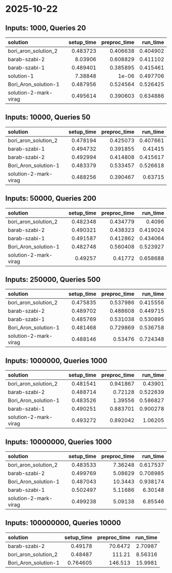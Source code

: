 # 2025-10-22

## Inputs: 1000, Queries 20

| solution              |   setup_time |   preproc_time |   run_time |
|:----------------------|-------------:|---------------:|-----------:|
| bori_aron_solution_2  |     0.483723 |       0.406638 |   0.404902 |
| barab-szabi-2         |     8.03906  |       0.608829 |   0.411102 |
| barab-szabi-1         |     0.489401 |       0.385895 |   0.415461 |
| solution-1            |     7.38848  |       1e-06    |   0.497706 |
| Bori_Aron_solution-1  |     0.487956 |       0.524564 |   0.526425 |
| solution-2-mark-virag |     0.495614 |       0.390603 |   0.634886 |

## Inputs: 10000, Queries 50

| solution              |   setup_time |   preproc_time |   run_time |
|:----------------------|-------------:|---------------:|-----------:|
| bori_aron_solution_2  |     0.478194 |       0.425073 |   0.407661 |
| barab-szabi-1         |     0.494732 |       0.391855 |   0.41415  |
| barab-szabi-2         |     0.492994 |       0.414808 |   0.415617 |
| Bori_Aron_solution-1  |     0.483379 |       0.533457 |   0.526618 |
| solution-2-mark-virag |     0.488256 |       0.390467 |   0.63715  |

## Inputs: 50000, Queries 200

| solution              |   setup_time |   preproc_time |   run_time |
|:----------------------|-------------:|---------------:|-----------:|
| bori_aron_solution_2  |     0.482348 |       0.434779 |   0.4096   |
| barab-szabi-2         |     0.490321 |       0.438323 |   0.419024 |
| barab-szabi-1         |     0.491587 |       0.412862 |   0.434064 |
| Bori_Aron_solution-1  |     0.482748 |       0.560408 |   0.523927 |
| solution-2-mark-virag |     0.49257  |       0.41772  |   0.658688 |

## Inputs: 250000, Queries 500

| solution              |   setup_time |   preproc_time |   run_time |
|:----------------------|-------------:|---------------:|-----------:|
| bori_aron_solution_2  |     0.475835 |       0.537986 |   0.415556 |
| barab-szabi-2         |     0.489702 |       0.488608 |   0.449715 |
| barab-szabi-1         |     0.485769 |       0.531038 |   0.530895 |
| Bori_Aron_solution-1  |     0.481468 |       0.729869 |   0.536758 |
| solution-2-mark-virag |     0.488146 |       0.53476  |   0.724348 |

## Inputs: 1000000, Queries 1000

| solution              |   setup_time |   preproc_time |   run_time |
|:----------------------|-------------:|---------------:|-----------:|
| bori_aron_solution_2  |     0.481541 |       0.941867 |   0.43901  |
| barab-szabi-2         |     0.488714 |       0.72128  |   0.522639 |
| Bori_Aron_solution-1  |     0.483526 |       1.39556  |   0.586827 |
| barab-szabi-1         |     0.490251 |       0.883701 |   0.900278 |
| solution-2-mark-virag |     0.493272 |       0.892042 |   1.06205  |

## Inputs: 10000000, Queries 1000

| solution              |   setup_time |   preproc_time |   run_time |
|:----------------------|-------------:|---------------:|-----------:|
| bori_aron_solution_2  |     0.483533 |        7.36248 |   0.617537 |
| barab-szabi-2         |     0.499769 |        5.08629 |   0.708985 |
| Bori_Aron_solution-1  |     0.487043 |       10.3443  |   0.938174 |
| barab-szabi-1         |     0.502497 |        5.11686 |   6.30148  |
| solution-2-mark-virag |     0.499238 |        5.09138 |   6.85546  |

## Inputs: 100000000, Queries 10000

| solution             |   setup_time |   preproc_time |   run_time |
|:---------------------|-------------:|---------------:|-----------:|
| barab-szabi-2        |     0.49178  |        70.6472 |    2.70987 |
| bori_aron_solution_2 |     0.48487  |       111.21   |    8.56316 |
| Bori_Aron_solution-1 |     0.764605 |       146.513  |   15.9981  |